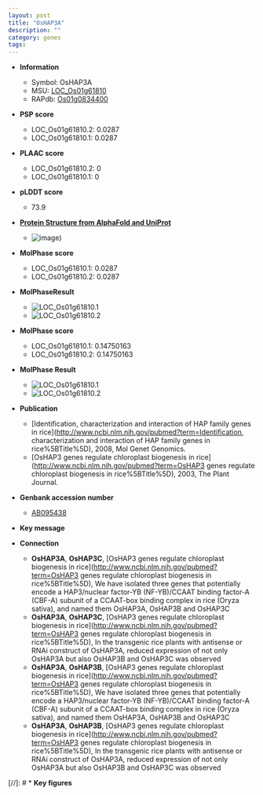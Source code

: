 ```yaml
---
layout: post
title: "OsHAP3A"
description: ""
category: genes
tags: 
---
```


* **Information**  
    + Symbol: OsHAP3A  
    + MSU: [LOC_Os01g61810](http://rice.plantbiology.msu.edu/cgi-bin/ORF_infopage.cgi?orf=LOC_Os01g61810)  
    + RAPdb: [Os01g0834400](http://rapdb.dna.affrc.go.jp/viewer/gbrowse_details/irgsp1?name=Os01g0834400)  

* **PSP score**  
    + LOC_Os01g61810.2: 0.0287 
    + LOC_Os01g61810.1: 0.0287 

* **PLAAC score**  
    + LOC_Os01g61810.2: 0 
    + LOC_Os01g61810.1: 0 

* **pLDDT score**
    + 73.9

* **[Protein Structure from AlphaFold and UniProt](https://www.uniprot.org/uniprotkb/Q5QMG3/entry#structure)**
    + ![image](https://ricepsp.github.io/images/Q5/AF-Q5QMG3-F1.png))

* **MolPhase score**
    + LOC_Os01g61810.1: 0.0287
    + LOC_Os01g61810.2: 0.0287

* **MolPhaseResult**
    + ![LOC_Os01g61810.1](https://ricepsp.github.io/pictures/LOC_Os01g/LOC_Os01g61810.1.png)
    + ![LOC_Os01g61810.2](https://ricepsp.github.io/pictures/LOC_Os01g/LOC_Os01g61810.2.png)

* **MolPhase score**
    + LOC_Os01g61810.1: 0.14750163
    + LOC_Os01g61810.2: 0.14750163

* **MolPhase Result**
    + ![LOC_Os01g61810.1](https://304243504.github.io/Pictures/LOC_Os01g/LOC_Os01g61810.1.png)
    + ![LOC_Os01g61810.2](https://304243504.github.io/Pictures/LOC_Os01g/LOC_Os01g61810.2.png)

* **Publication**  
    + [Identification, characterization and interaction of HAP family genes in rice](http://www.ncbi.nlm.nih.gov/pubmed?term=Identification, characterization and interaction of HAP family genes in rice%5BTitle%5D), 2008, Mol Genet Genomics.
    + [OsHAP3 genes regulate chloroplast biogenesis in rice](http://www.ncbi.nlm.nih.gov/pubmed?term=OsHAP3 genes regulate chloroplast biogenesis in rice%5BTitle%5D), 2003, The Plant Journal.

* **Genbank accession number**  
    + [AB095438](http://www.ncbi.nlm.nih.gov/nuccore/AB095438)

* **Key message**  

* **Connection**  
    + __OsHAP3A__, __OsHAP3C__, [OsHAP3 genes regulate chloroplast biogenesis in rice](http://www.ncbi.nlm.nih.gov/pubmed?term=OsHAP3 genes regulate chloroplast biogenesis in rice%5BTitle%5D), We have isolated three genes that potentially encode a HAP3/nuclear factor-YB (NF-YB)/CCAAT binding factor-A (CBF-A) subunit of a CCAAT-box binding complex in rice (Oryza sativa), and named them OsHAP3A, OsHAP3B and OsHAP3C
    + __OsHAP3A__, __OsHAP3C__, [OsHAP3 genes regulate chloroplast biogenesis in rice](http://www.ncbi.nlm.nih.gov/pubmed?term=OsHAP3 genes regulate chloroplast biogenesis in rice%5BTitle%5D), In the transgenic rice plants with antisense or RNAi construct of OsHAP3A, reduced expression of not only OsHAP3A but also OsHAP3B and OsHAP3C was observed
    + __OsHAP3A__, __OsHAP3B__, [OsHAP3 genes regulate chloroplast biogenesis in rice](http://www.ncbi.nlm.nih.gov/pubmed?term=OsHAP3 genes regulate chloroplast biogenesis in rice%5BTitle%5D), We have isolated three genes that potentially encode a HAP3/nuclear factor-YB (NF-YB)/CCAAT binding factor-A (CBF-A) subunit of a CCAAT-box binding complex in rice (Oryza sativa), and named them OsHAP3A, OsHAP3B and OsHAP3C
    + __OsHAP3A__, __OsHAP3B__, [OsHAP3 genes regulate chloroplast biogenesis in rice](http://www.ncbi.nlm.nih.gov/pubmed?term=OsHAP3 genes regulate chloroplast biogenesis in rice%5BTitle%5D), In the transgenic rice plants with antisense or RNAi construct of OsHAP3A, reduced expression of not only OsHAP3A but also OsHAP3B and OsHAP3C was observed

[//]: # * **Key figures**  


